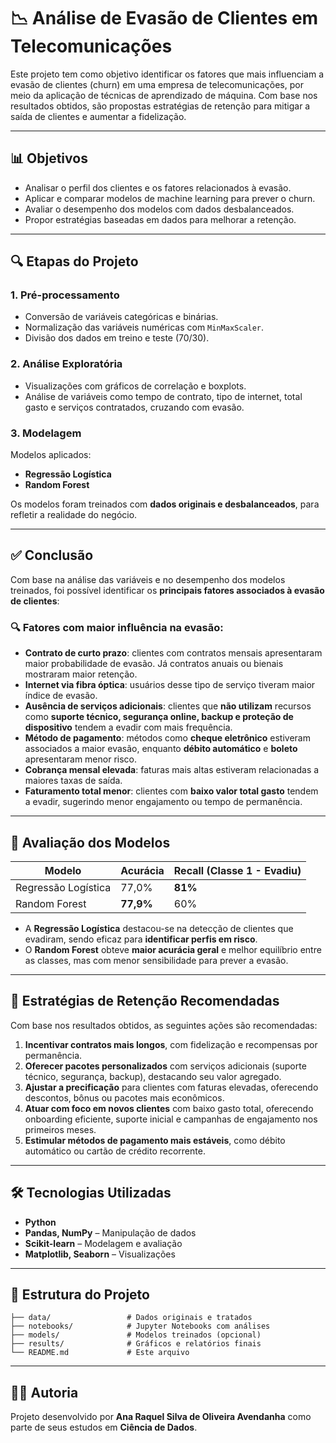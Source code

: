 # 📉 Análise de Evasão de Clientes em Telecomunicações

Este projeto tem como objetivo identificar os fatores que mais influenciam a evasão de clientes (churn) em uma empresa de telecomunicações, por meio da aplicação de técnicas de aprendizado de máquina. Com base nos resultados obtidos, são propostas estratégias de retenção para mitigar a saída de clientes e aumentar a fidelização.

---

## 📊 Objetivos

* Analisar o perfil dos clientes e os fatores relacionados à evasão.
* Aplicar e comparar modelos de machine learning para prever o churn.
* Avaliar o desempenho dos modelos com dados desbalanceados.
* Propor estratégias baseadas em dados para melhorar a retenção.

---

## 🔍 Etapas do Projeto

### 1. Pré-processamento

* Conversão de variáveis categóricas e binárias.
* Normalização das variáveis numéricas com `MinMaxScaler`.
* Divisão dos dados em treino e teste (70/30).

### 2. Análise Exploratória

* Visualizações com gráficos de correlação e boxplots.
* Análise de variáveis como tempo de contrato, tipo de internet, total gasto e serviços contratados, cruzando com evasão.

### 3. Modelagem

Modelos aplicados:

* **Regressão Logística**
* **Random Forest**

Os modelos foram treinados com **dados originais e desbalanceados**, para refletir a realidade do negócio.

---

## ✅ Conclusão

Com base na análise das variáveis e no desempenho dos modelos treinados, foi possível identificar os **principais fatores associados à evasão de clientes**:

### 🔍 Fatores com maior influência na evasão:

* **Contrato de curto prazo**: clientes com contratos mensais apresentaram maior probabilidade de evasão. Já contratos anuais ou bienais mostraram maior retenção.
* **Internet via fibra óptica**: usuários desse tipo de serviço tiveram maior índice de evasão.
* **Ausência de serviços adicionais**: clientes que **não utilizam** recursos como **suporte técnico, segurança online, backup e proteção de dispositivo** tendem a evadir com mais frequência.
* **Método de pagamento**: métodos como **cheque eletrônico** estiveram associados a maior evasão, enquanto **débito automático** e **boleto** apresentaram menor risco.
* **Cobrança mensal elevada**: faturas mais altas estiveram relacionadas a maiores taxas de saída.
* **Faturamento total menor**: clientes com **baixo valor total gasto** tendem a evadir, sugerindo menor engajamento ou tempo de permanência.

---

## 🤖 Avaliação dos Modelos

| Modelo              | Acurácia  | Recall (Classe 1 - Evadiu) |
| ------------------- | --------- | -------------------------- |
| Regressão Logística | 77,0%     | **81%**                    |
| Random Forest       | **77,9%** | 60%                        |

* A **Regressão Logística** destacou-se na detecção de clientes que evadiram, sendo eficaz para **identificar perfis em risco**.
* O **Random Forest** obteve **maior acurácia geral** e melhor equilíbrio entre as classes, mas com menor sensibilidade para prever a evasão.

---

## 📌 Estratégias de Retenção Recomendadas

Com base nos resultados obtidos, as seguintes ações são recomendadas:

1. **Incentivar contratos mais longos**, com fidelização e recompensas por permanência.
2. **Oferecer pacotes personalizados** com serviços adicionais (suporte técnico, segurança, backup), destacando seu valor agregado.
3. **Ajustar a precificação** para clientes com faturas elevadas, oferecendo descontos, bônus ou pacotes mais econômicos.
4. **Atuar com foco em novos clientes** com baixo gasto total, oferecendo onboarding eficiente, suporte inicial e campanhas de engajamento nos primeiros meses.
5. **Estimular métodos de pagamento mais estáveis**, como débito automático ou cartão de crédito recorrente.

---

## 🛠️ Tecnologias Utilizadas

* **Python**
* **Pandas, NumPy** – Manipulação de dados
* **Scikit-learn** – Modelagem e avaliação
* **Matplotlib, Seaborn** – Visualizações

---

## 📁 Estrutura do Projeto

```
├── data/                 # Dados originais e tratados
├── notebooks/            # Jupyter Notebooks com análises
├── models/               # Modelos treinados (opcional)
├── results/              # Gráficos e relatórios finais
└── README.md             # Este arquivo
```

---

## 👩‍💻 Autoria

Projeto desenvolvido por **Ana Raquel Silva de Oliveira Avendanha** como parte de seus estudos em **Ciência de Dados**.

